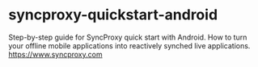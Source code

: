 # syncproxy-quickstart-android
Step-by-step guide for SyncProxy quick start with Android. How to turn your offline mobile applications into reactively synched live applications. https://www.syncproxy.com
